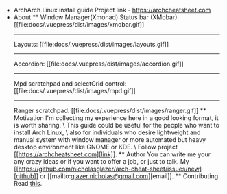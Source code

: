 - ArchArch Linux install guide
  Project link - https://archcheatsheet.com
- About
  \*\* Window Manager(Xmonad)
  Status bar (XMobar):
  [[file:docs/.vuepress/dist/images/xmobar.gif]]
  ***
  Layouts:
  [[file:docs/.vuepress/dist/images/layouts.gif]]
  ***
  Accordion:
  [[file:docs/.vuepress/dist/images/accordion.gif]]
  ***
  Mpd scratchpad and selectGrid control:
  [[file:docs/.vuepress/dist/images/mpd.gif]]
  ***
  Ranger scratchpad:
  [[file:docs/.vuepress/dist/images/ranger.gif]]
  ** Motivation
  I'm collecting my experience here in a good looking format, it is worth sharing. \\
  This guide could be useful for the people who want to install Arch Linux, \\
  also for individuals who desire lightweight and manual system with window manager or more automated but heavy desktop environment like GNOME or KDE. \\
  Follow project [[https://archcheatsheet.com][link]].
  ** Author
  You can write me your any crazy ideas or if you want to offer a job, or just to talk. My [[https://github.com/nicholasglazer/arch-cheat-sheet/issues/new][github]] or [[mailto:glazer.nicholas@gmail.com][email]].
  \*\* Contributing
  Read [this](archcheatsheet.com/contributing/).
